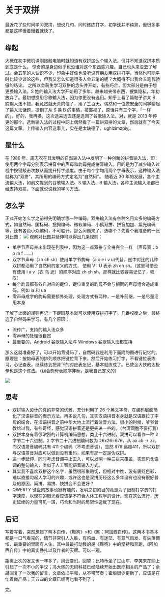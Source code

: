 # 关于双拼
最近花了些时间学习双拼，想说几句，同时练练打字，初学还并不纯熟，但很多事都是这样慢着慢着就快了。

## 缘起
大概在初中微机课刚接触电脑时就知道有双拼这么个输入法，但并不知道双拼本质到底是什么。
惊奇的是身边似乎也没谁对这个东西感兴趣。自己也从来没去了解过。会五笔的人认识不少，印象中好像也没听说有朋友用双拼打字。当然也可能平时比较少谈论这些，但我又怎么知道很多人会五笔的呢？大概得不出我会五笔我骄傲的结论。
之所以会萌生学习双拼的念头并开始，有些巧合，但大部分是由于想更换输入法。S 姓的输入法大学开始用了多年，越来越夹带东西，搜集隐私，年初放弃了。最初想换用谷歌输入法，因为停更没有选用。知乎上看了篇帖子讲某 B 姓输入法不错，我竟然就天真的信了，用了三百天。偶然和一位做安全的同学聊起了输入法话题，提到了从 S 换 B 的事情，被鄙视了，原话只有三个字，「一样的」。好的，我再换，这次选来选去还是选回了谷歌输入法，对，就是 2013 年停更的那个。选新输入法的过程中网上偶然看了一篇讲双拼的文章，然后就有了今天这篇文章。上传输入内容这事儿，实在是太缺德了，ughlzimzpiyj。

## 是什么
在 1989 年，周志农在其发明的自然输入法中发明了一种创新的拼音输入法，即：使用两个字母分别表示拼音中的声母和韵母完成拼音输入。目的是为了减少输入过程中按键敲击次数从而提升打字速度。由于每个字均用两个字母表示，这种输入法就称为"双拼"，其所用的编码方式定名为"自然码"。
随着近 30 年的发展，各个主流输入法，如前文提到的谷歌输入法、S 输入法、B 输入法，各种主流输入法都已经支持双拼。下面就说说我的学习方法。

## 怎么学
正式开始怎么学之前得先明确学哪一种编码。双拼输入法有各种名目众多的编码方式，如自然码、国标码、搜狗编码、微软编码、小鹤双拼、拼音加加、紫光编码等，还有各色小众编码，不可胜计。那么问题来了，选哪个？先看个我准备的一张对比图：
![](https://img.risinghf.com/20200921-125338-694.png)
观察对比图并延伸可以得出几条规则：

- 单字节声母并未出现在列表中，因为这一点双拼与全拼完全一样 （声母表：b p m f ……）
- 双字节声母（zh ch sh）使用单字节韵母（a o e i v u)代替，图中对比的几种双拼都沿用了自然码的定义的方式， 使用 V I U 表示 zh ch sh。（这里可惜没有使用 i u v（衣 乌 迂）的顺序对应 zh ch sh，那样就比较容易记忆了，叹叹）
- 每个韵母都有各自对应的键位，键位重复的韵母不会与相同的声母组合造成重码，例如 ia 和 ua
- 零声母成字的韵母需要额外处理，处理方式有两种，一是补前缀，一是尽量沿用本身

了解了上面的规则再记一下键码基本就可以使用双拼打字了。几番权衡之后，最终选了自然码来学习。有几个原因：

- 流传广，支持的输入法众多
- 零声母的处理很自然
- 最重要的，Android 谷歌输入法与 Windows 谷歌输入法都支持

那么这就准备好了，可以开始背键码了，自然码我是利用下面附的图进行记忆的。原理是：按韵母表的排列顺序把键位背下来，然后开始练习打字，不看键位表练习，心记查表，继续练到把背下的对应表忘记，基本就练成了。已故金大侠的太极拳也是这个练法。（组合韵母表顺序非标，是我自己定义的）

![](https://img.risinghf.com/20200921-125311-094.png)

## 思考
- 双拼输入设计的真的非常的优雅，充分利用了 26 个英文字母，在编码层面简化了汉语拼音的表示方法。再多说几句，其实汉语拼音本身就是汉语跟拉丁字母的结合，在汉语拼音之前中华大地上流行着注音方法。很小的时候，爷爷曾教给过我，有些奇怪，感觉汉语拼音还是更先进一些的。（台湾同胞不要打我）
- 双拼本身有着很浓烈的计算机编码思想，类比十六进制，双拼可以看作一种 2 字节二十六进制。2 字节二十六进制编码数为 26x26=676，从 aa ab -> zz，而汉语拼音编码共有 411 个编码（不考虑音调），显然 676 远超411，所以双拼与汉语拼音对应可以做到没有重码，如果有那一定是伪双拼。
- 进一步延伸，同时考虑音调平上去入，可以发明一种三拼来覆盖，实现包含语调的整句输入，类似于人工智能语音输入方式。
- 其实我不喜欢双拼这个名字，虽然很形象贴切，但相对中性，没有褒贬色彩，难以直接勾起人学习的兴趣，或许这也是双拼历经这么多年没有也没有很好普及的原因。简拼、易拼、快拼会不会更好？
- QWERTY 键盘的故事也挺有趣的，发明之初的目的竟是为了限制打字员的打字速度，以现在的眼光看应该是不符合人体工程学的设计。现在这么流行，历史延续的力量可见一斑，巧合和当时的局限性造就了现在。

## 后记
写着写着，突然想起了两本自传，《鞋狗》>和《网：阿加西自传》。这两本书基本都是一口气看完的，情节非常引人入胜，有鸡血、有迷茫、有意气风发、有失落惆怅，最重要的里面有人生。其中最最打动我的是《鞋狗》中的坚持和奔跑，《阿加西自传》中的真实挣扎以及作者的天赋。可以一观。

距离上次的发文也一年多了，风云变幻。回望：比特币坐了过山车，李笑来在网上引起了一次不小的争议；冯大辉的无码科技已经陆续开始出医疗相关的产品了；余晟回复了一次我的留言，文章依旧平和，从不带节奏；霍炬很少更新了，应该是在忙着做产品；王五四的文章已经再也看不到了；

完。
